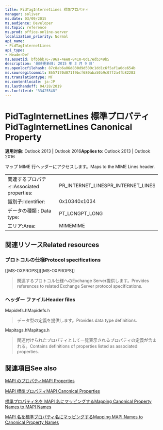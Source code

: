 ```yaml
---
title: PidTagInternetLines 標準プロパティ
manager: soliver
ms.date: 03/09/2015
ms.audience: Developer
ms.topic: reference
ms.prod: office-online-server
localization_priority: Normal
api_name:
- PidTagInternetLines
api_type:
- HeaderDef
ms.assetid: bfbbbb76-796a-4ee8-8410-0d17edb349b5
description: '最終更新日: 2015 年 3 月 9 日'
ms.openlocfilehash: 87c8ab6a06d830d9d509c1dd1c6f5af1a0de654b
ms.sourcegitcommit: 8657170d071f9bcf680aba50b9c07f2a4fb82283
ms.translationtype: MT
ms.contentlocale: ja-JP
ms.lasthandoff: 04/28/2019
ms.locfileid: "33425548"
---
```

# <a name="pidtaginternetlines-canonical-property"></a><span data-ttu-id="dde2a-103">PidTagInternetLines 標準プロパティ</span><span class="sxs-lookup"><span data-stu-id="dde2a-103">PidTagInternetLines Canonical Property</span></span>

  
  
<span data-ttu-id="dde2a-104">**適用対象**: Outlook 2013 | Outlook 2016</span><span class="sxs-lookup"><span data-stu-id="dde2a-104">**Applies to**: Outlook 2013 | Outlook 2016</span></span> 
  
<span data-ttu-id="dde2a-105">マップ MIME 行ヘッダーにアクセスします。</span><span class="sxs-lookup"><span data-stu-id="dde2a-105">Maps to the MIME Lines header.</span></span>
  
|||
|:-----|:-----|
|<span data-ttu-id="dde2a-106">関連するプロパティ:</span><span class="sxs-lookup"><span data-stu-id="dde2a-106">Associated properties:</span></span>  <br/> |<span data-ttu-id="dde2a-107">PR_INTERNET_LINES</span><span class="sxs-lookup"><span data-stu-id="dde2a-107">PR_INTERNET_LINES</span></span>  <br/> |
|<span data-ttu-id="dde2a-108">識別子:</span><span class="sxs-lookup"><span data-stu-id="dde2a-108">Identifier:</span></span>  <br/> |<span data-ttu-id="dde2a-109">0x1034</span><span class="sxs-lookup"><span data-stu-id="dde2a-109">0x1034</span></span>  <br/> |
|<span data-ttu-id="dde2a-110">データの種類 : </span><span class="sxs-lookup"><span data-stu-id="dde2a-110">Data type:</span></span>  <br/> |<span data-ttu-id="dde2a-111">PT_LONG</span><span class="sxs-lookup"><span data-stu-id="dde2a-111">PT_LONG</span></span>  <br/> |
|<span data-ttu-id="dde2a-112">エリア:</span><span class="sxs-lookup"><span data-stu-id="dde2a-112">Area:</span></span>  <br/> |<span data-ttu-id="dde2a-113">MIME</span><span class="sxs-lookup"><span data-stu-id="dde2a-113">MIME</span></span>  <br/> |
   
## <a name="related-resources"></a><span data-ttu-id="dde2a-114">関連リソース</span><span class="sxs-lookup"><span data-stu-id="dde2a-114">Related resources</span></span>

### <a name="protocol-specifications"></a><span data-ttu-id="dde2a-115">プロトコルの仕様</span><span class="sxs-lookup"><span data-stu-id="dde2a-115">Protocol specifications</span></span>

<span data-ttu-id="dde2a-116">[[MS-OXPROPS]]</span><span class="sxs-lookup"><span data-stu-id="dde2a-116">[[MS-OXPROPS]]</span></span> 
  
> <span data-ttu-id="dde2a-117">関連するプロトコル仕様へのExchange Server提供します。</span><span class="sxs-lookup"><span data-stu-id="dde2a-117">Provides references to related Exchange Server protocol specifications.</span></span>
    
### <a name="header-files"></a><span data-ttu-id="dde2a-118">ヘッダー ファイル</span><span class="sxs-lookup"><span data-stu-id="dde2a-118">Header files</span></span>

<span data-ttu-id="dde2a-119">Mapidefs.h</span><span class="sxs-lookup"><span data-stu-id="dde2a-119">Mapidefs.h</span></span>
  
> <span data-ttu-id="dde2a-120">データ型の定義を提供します。</span><span class="sxs-lookup"><span data-stu-id="dde2a-120">Provides data type definitions.</span></span>
    
<span data-ttu-id="dde2a-121">Mapitags.h</span><span class="sxs-lookup"><span data-stu-id="dde2a-121">Mapitags.h</span></span>
  
> <span data-ttu-id="dde2a-122">関連付けられたプロパティとして一覧表示されるプロパティの定義が含まれる。</span><span class="sxs-lookup"><span data-stu-id="dde2a-122">Contains definitions of properties listed as associated properties.</span></span>
    
## <a name="see-also"></a><span data-ttu-id="dde2a-123">関連項目</span><span class="sxs-lookup"><span data-stu-id="dde2a-123">See also</span></span>



[<span data-ttu-id="dde2a-124">MAPI のプロパティ</span><span class="sxs-lookup"><span data-stu-id="dde2a-124">MAPI Properties</span></span>](mapi-properties.md)
  
[<span data-ttu-id="dde2a-125">MAPI 標準プロパティ</span><span class="sxs-lookup"><span data-stu-id="dde2a-125">MAPI Canonical Properties</span></span>](mapi-canonical-properties.md)
  
[<span data-ttu-id="dde2a-126">標準プロパティ名を MAPI 名にマッピングする</span><span class="sxs-lookup"><span data-stu-id="dde2a-126">Mapping Canonical Property Names to MAPI Names</span></span>](mapping-canonical-property-names-to-mapi-names.md)
  
[<span data-ttu-id="dde2a-127">MAPI 名を標準プロパティ名にマッピングする</span><span class="sxs-lookup"><span data-stu-id="dde2a-127">Mapping MAPI Names to Canonical Property Names</span></span>](mapping-mapi-names-to-canonical-property-names.md)

